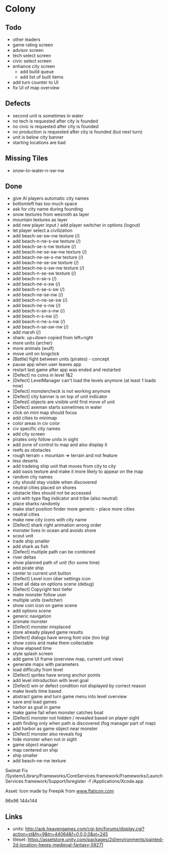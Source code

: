 # Colony

## Todo

- other leaders
- game rating screen
- advisor screen
- tech select screen
- civic select screen
- enhance city screen
    - add build queue
    - add list of built items
- add turn counter to UI
- fix UI of map overview

## Defects
- second unit is sometimes in water
- no tech is requested after city is founded
- no civic is requested after city is founded
- no production is requested after city is founded (but next turn)
- unit is below city banner
- starting locations are bad

## Missing Tiles
- snow-to-water-n-sw-nw


## Done
- give AI players automatic city names
- bottomleft has too much space
- ask for city name during founding
- snow textures from wesnoth as layer
- mountain textures as layer
- add new player input / add player switcher in options (logout)
- let player select a civilization
- add beach-se-sw-nw texture (/)
- add beach-n-ne-s-sw texture (/)
- add beach-se-s-nw texture (/)
- add beach-ne-se-sw-nw texture (/)
- add beach-ne-se-s-nw texture (/)
- add beach-ne-se-sw texture (/)
- add beach-ne-s-sw-nw texture (/)
- add beach-n-se-sw texture (/)
- add beach-n-se-s (/)
- add beach-ne-s-sw (/)
- add beach-n-se-s-sw (/)
- add beach-ne-se-nw (/)
- add beach-n-ne-se-sw (/)
- add beach-ne-s-nw (/)
- add beach-n-se-s-nw (/)
- add beach-n-s-nw (/)
- add beach-n-ne-s-nw (/)
- add beach-n-se-sw-nw (/)
- add marsh (/) 
- shark: up+down copied from left+right
- more units (archer)
- more animals (wulf)
- move unit on longclick
- [Battle] fight between units (pirates) - concept
- pause app when user leaves app
- restart last game after app was ended and restarted
- [Defect] no coins in level 1&2
- [Defect] LevelManager can't load the levels anymore (at least 1 loads now)
- [Defect] monstercheck is not working anymore
- [Defect] city banner is on top of unit indicator
- [Defest] objects are visible until first move of unit
- [Defect] axeman starts sometimes in water
- click on mini map should focus
- add cities to minimap
- color areas in civ color
- civ specific city names
- add city screen
- pirates only follow units in sight
- add zone of control to map and also display it
- reefs as obstacles
- rough terrain + mountain => terrain and not feature
- less deserts
- add tradeing ship unit that moves from city to city
- add oasis texture and make it more likely to appear on the map
- random city names
- city should stay visible when discovered
- neutral cities placed on shores
- obstacle tiles should not be accessed
- unit with type flag indicator and tribe (also neutral)
- place sharks randomly
- make start position finder more generic - place more cities
- neutral cities
- make new city icons with city name
- [Defect] shark right animation wrong order  
- monster lives in ocean and avoids shore
- scout unit
- trade ship smaller
- add shark as fish
- [Defect] multiple path can be combined
- river deltas
- show planned path of unit (for some time)
- add pirate ship 
- center to current unit button
- [Defect] Level icon über settings icon
- reset all data on options scene (debug)
- [Defect] Copyright text tiefer
- make monster follow user
- multiple units (switcher)
- show coin icon on game scene
- add options scene
- generic navigation
- animate monster
- [Defect] monster misplaced
- store already played game results
- [Defect] dialogs have wrong font size (too big)
- show coins and make them collectable
- show elapsed time
- style splash screen
- add game UI frame (overview map, current unit view)
- generate maps with parameters
- load difficulty from level 
- [Defect] sprites have wrong anchor points
- add level introduction with level goal
- [Defect] win or defect condition not displayed by correct reason
- make levels time based
- abstract game and turn game menu into level overview
- save and load games
- harbor as goal in game
- make game fail when monster catches boat
- [Defect] monster not hidden / revealed based on player sight
- path finding only when path is discovered (fog manager part of map)
- add harbor as game object near monster
- [Defect] monster also reveals fog
- hide monster when not in sight
- game object manager
- map centered on ship
- ship smaller
- add beach-ne-nw texture


Swimat Fix
/System/Library/Frameworks/CoreServices.framework/Frameworks/LaunchServices.framework/Support/lsregister -f /Applications/Xcode.app



Asset:
Icon made by Freepik from www.flaticon.com

96x96
144x144

## Links
- units: http://aok.heavengames.com/cgi-bin/forums/display.cgi?action=st&fn=9&tn=44064&f=0,0,0,0&st=245
- tileset: https://assetstore.unity.com/packages/2d/environments/painted-2d-location-hexes-medieval-fantasy-59271
